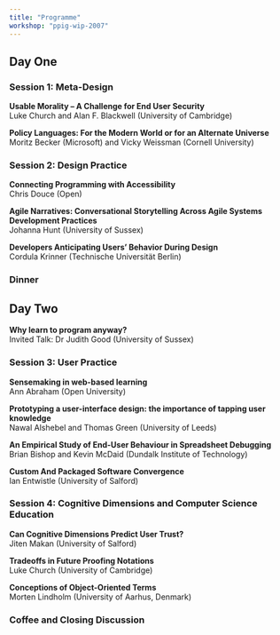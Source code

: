 ```yaml
---
title: "Programme"
workshop: "ppig-wip-2007"
---
```


## Day One

### Session 1: Meta-Design

**Usable Morality – A Challenge for End User Security** \
Luke Church and Alan F. Blackwell (University of Cambridge)

**Policy Languages: For the Modern World or for an Alternate Universe** \
Moritz Becker (Microsoft) and Vicky Weissman (Cornell University)

### Session 2: Design Practice

**Connecting Programming with Accessibility** \
Chris Douce (Open)

**Agile Narratives: Conversational Storytelling Across Agile Systems Development Practices** \
Johanna Hunt (University of Sussex)

**Developers Anticipating Users’ Behavior During Design** \
Cordula Krinner (Technische Universität Berlin)

### Dinner



## Day Two

**Why learn to program anyway?** \
Invited Talk: Dr Judith Good (University of Sussex)

### Session 3: User Practice

**Sensemaking in web-based learning** \
Ann Abraham (Open University)

**Prototyping a user-interface design: the importance of tapping user knowledge** \
Nawal Alshebel and Thomas Green (University of Leeds)

**An Empirical Study of End-User Behaviour in Spreadsheet Debugging** \
Brian Bishop and Kevin McDaid (Dundalk Institute of Technology)

**Custom And Packaged Software Convergence** \
Ian Entwistle (University of Salford)

### Session 4: Cognitive Dimensions and Computer Science Education

**Can Cognitive Dimensions Predict User Trust?** \
Jiten Makan (University of Salford)

**Tradeoffs in Future Proofing Notations** \
Luke Church (University of Cambridge)

**Conceptions of Object-Oriented Terms** \
Morten Lindholm (University of Aarhus, Denmark)


### Coffee and Closing Discussion
